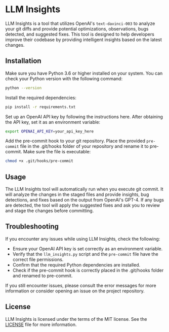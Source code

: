 # LLM Insights

LLM Insights is a tool that utilizes OpenAI's `text-davinci-003` to analyze your git diffs and provide potential optimizations, observations, bugs detected, and suggested fixes. This tool is designed to help developers improve their codebase by providing intelligent insights based on the latest changes.

## Installation
Make sure you have Python 3.6 or higher installed on your system. You can check your Python version with the following command:

```bash
python --version
```

Install the required dependencies:

```bash
pip install -r requirements.txt
```

Set up an OpenAI API key by following the instructions here. After obtaining the API key, set it as an environment variable:

```bash
export OPENAI_API_KEY=your_api_key_here
```

Add the pre-commit hook to your git repository. Place the provided `pre-commit` file in the .git/hooks folder of your repository and rename it to pre-commit. Make sure the file is executable:

```bash
chmod +x .git/hooks/pre-commit
```

## Usage

The LLM Insights tool will automatically run when you execute git commit. It will analyze the changes in the staged files and provide insights, bug detections, and fixes based on the output from OpenAI's GPT-4. If any bugs are detected, the tool will apply the suggested fixes and ask you to review and stage the changes before committing.

## Troubleshooting

If you encounter any issues while using LLM Insights, check the following:

- Ensure your OpenAI API key is set correctly as an environment variable.
- Verify that the `llm_insights.py` script and the `pre-commit` file have the correct file permissions.
- Confirm that the required Python dependencies are installed.
- Check if the pre-commit hook is correctly placed in the .git/hooks folder and renamed to pre-commit.

If you still encounter issues, please consult the error messages for more information or consider opening an issue on the project repository.

## License

LLM Insights is licensed under the terms of the MIT license. See the [LICENSE](LICENSE) file for more information.
